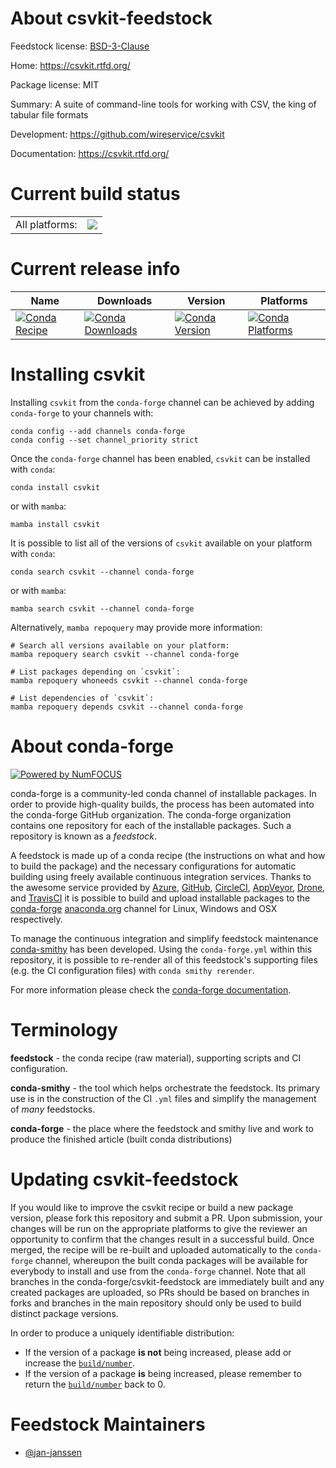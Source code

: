 About csvkit-feedstock
======================

Feedstock license: [BSD-3-Clause](https://github.com/conda-forge/csvkit-feedstock/blob/main/LICENSE.txt)

Home: https://csvkit.rtfd.org/

Package license: MIT

Summary: A suite of command-line tools for working with CSV, the king of tabular file formats

Development: https://github.com/wireservice/csvkit

Documentation: https://csvkit.rtfd.org/

Current build status
====================


<table><tr><td>All platforms:</td>
    <td>
      <a href="https://dev.azure.com/conda-forge/feedstock-builds/_build/latest?definitionId=5102&branchName=main">
        <img src="https://dev.azure.com/conda-forge/feedstock-builds/_apis/build/status/csvkit-feedstock?branchName=main">
      </a>
    </td>
  </tr>
</table>

Current release info
====================

| Name | Downloads | Version | Platforms |
| --- | --- | --- | --- |
| [![Conda Recipe](https://img.shields.io/badge/recipe-csvkit-green.svg)](https://anaconda.org/conda-forge/csvkit) | [![Conda Downloads](https://img.shields.io/conda/dn/conda-forge/csvkit.svg)](https://anaconda.org/conda-forge/csvkit) | [![Conda Version](https://img.shields.io/conda/vn/conda-forge/csvkit.svg)](https://anaconda.org/conda-forge/csvkit) | [![Conda Platforms](https://img.shields.io/conda/pn/conda-forge/csvkit.svg)](https://anaconda.org/conda-forge/csvkit) |

Installing csvkit
=================

Installing `csvkit` from the `conda-forge` channel can be achieved by adding `conda-forge` to your channels with:

```
conda config --add channels conda-forge
conda config --set channel_priority strict
```

Once the `conda-forge` channel has been enabled, `csvkit` can be installed with `conda`:

```
conda install csvkit
```

or with `mamba`:

```
mamba install csvkit
```

It is possible to list all of the versions of `csvkit` available on your platform with `conda`:

```
conda search csvkit --channel conda-forge
```

or with `mamba`:

```
mamba search csvkit --channel conda-forge
```

Alternatively, `mamba repoquery` may provide more information:

```
# Search all versions available on your platform:
mamba repoquery search csvkit --channel conda-forge

# List packages depending on `csvkit`:
mamba repoquery whoneeds csvkit --channel conda-forge

# List dependencies of `csvkit`:
mamba repoquery depends csvkit --channel conda-forge
```


About conda-forge
=================

[![Powered by
NumFOCUS](https://img.shields.io/badge/powered%20by-NumFOCUS-orange.svg?style=flat&colorA=E1523D&colorB=007D8A)](https://numfocus.org)

conda-forge is a community-led conda channel of installable packages.
In order to provide high-quality builds, the process has been automated into the
conda-forge GitHub organization. The conda-forge organization contains one repository
for each of the installable packages. Such a repository is known as a *feedstock*.

A feedstock is made up of a conda recipe (the instructions on what and how to build
the package) and the necessary configurations for automatic building using freely
available continuous integration services. Thanks to the awesome service provided by
[Azure](https://azure.microsoft.com/en-us/services/devops/), [GitHub](https://github.com/),
[CircleCI](https://circleci.com/), [AppVeyor](https://www.appveyor.com/),
[Drone](https://cloud.drone.io/welcome), and [TravisCI](https://travis-ci.com/)
it is possible to build and upload installable packages to the
[conda-forge](https://anaconda.org/conda-forge) [anaconda.org](https://anaconda.org/)
channel for Linux, Windows and OSX respectively.

To manage the continuous integration and simplify feedstock maintenance
[conda-smithy](https://github.com/conda-forge/conda-smithy) has been developed.
Using the ``conda-forge.yml`` within this repository, it is possible to re-render all of
this feedstock's supporting files (e.g. the CI configuration files) with ``conda smithy rerender``.

For more information please check the [conda-forge documentation](https://conda-forge.org/docs/).

Terminology
===========

**feedstock** - the conda recipe (raw material), supporting scripts and CI configuration.

**conda-smithy** - the tool which helps orchestrate the feedstock.
                   Its primary use is in the construction of the CI ``.yml`` files
                   and simplify the management of *many* feedstocks.

**conda-forge** - the place where the feedstock and smithy live and work to
                  produce the finished article (built conda distributions)


Updating csvkit-feedstock
=========================

If you would like to improve the csvkit recipe or build a new
package version, please fork this repository and submit a PR. Upon submission,
your changes will be run on the appropriate platforms to give the reviewer an
opportunity to confirm that the changes result in a successful build. Once
merged, the recipe will be re-built and uploaded automatically to the
`conda-forge` channel, whereupon the built conda packages will be available for
everybody to install and use from the `conda-forge` channel.
Note that all branches in the conda-forge/csvkit-feedstock are
immediately built and any created packages are uploaded, so PRs should be based
on branches in forks and branches in the main repository should only be used to
build distinct package versions.

In order to produce a uniquely identifiable distribution:
 * If the version of a package **is not** being increased, please add or increase
   the [``build/number``](https://docs.conda.io/projects/conda-build/en/latest/resources/define-metadata.html#build-number-and-string).
 * If the version of a package **is** being increased, please remember to return
   the [``build/number``](https://docs.conda.io/projects/conda-build/en/latest/resources/define-metadata.html#build-number-and-string)
   back to 0.

Feedstock Maintainers
=====================

* [@jan-janssen](https://github.com/jan-janssen/)

